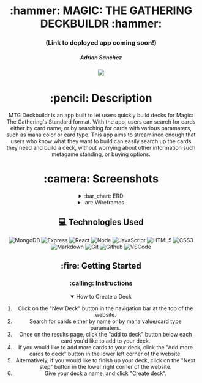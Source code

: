 <div align="center">
<h1>
:hammer: MAGIC: THE GATHERING DECKBUILDR :hammer:
</h1>

<h3>(Link to deployed app coming soon!)</h3>

<h5>Adrian Sanchez</h5>

<a href="https://www.linkedin.com/in/sanchadr/" target="_blank">
<img
  src="https://img.shields.io/badge/-@sanchadr-blue?style=flat&logo=Linkedin&logoColor=white"
/>
</a>

<h1>:pencil: Description</h1>

<p>
    MTG Deckbuildr is an app built to let users quickly build decks 
    for Magic: The Gathering's Standard format. With the app, users 
    can search for cards either by card name, or by searching for 
    cards with various paramaters, such as mana color or card type. 
    This app aims to streamlined enough that users who know what 
    they want to build can easily search up the cards they need and 
    build a deck, without worrying about other information such 
    metagame standing, or buying options.
</p>

<h1>:camera: Screenshots</h1>

<details>
  <summary>:bar_chart: ERD</summary>

  | Description | Screenshot | 
  |:------------:|-----------| 
  | <h3>ERD</h3> | <img src="screenshots/deckbuildrERD.png" width="700" /> 
</details>

<details>
  <summary>:art: Wireframes</summary>

  |    Description    | Screenshot | 
  |:-----------------:|-------------| 
  | <h3>Home Page</h3>| <img src="screenshots/homepage.png" width="700"/> 
  | <h3>Card Search</h3> | <img src="screenshots/cardsearchpage.png" width="700"/> 
  | <h3>Card Results</h3> | <img src="screenshots/cardresultspage.png" width="700"/> 
  | <h3>Deck Edit</h3> | <img src="screenshots/deckeditpage.png" width="700"/> 
</details>

## :computer: Technologies Used

![MongoDB](https://img.shields.io/badge/-MongoDB-05122A?style=flat&logo=mongodb)
![Express](https://img.shields.io/badge/-Express-05122A?style=flat&logo=express)
![React](https://img.shields.io/badge/-React-05122A?style=flat&logo=react)
![Node](https://img.shields.io/badge/-Node.js-05122A?style=flat&logo=node.js)
![JavaScript](https://img.shields.io/badge/-JavaScript-05122A?style=flat&logo=javascript)
![HTML5](https://img.shields.io/badge/-HTML5-05122A?style=flat&logo=html5)
![CSS3](https://img.shields.io/badge/-CSS-05122A?style=flat&logo=css3)
![Markdown](https://img.shields.io/badge/-Markdown-05122A?style=flat&logo=markdown)
![Git](https://img.shields.io/badge/-Git-05122A?style=flat&logo=git)
![Github](https://img.shields.io/badge/-GitHub-05122A?style=flat&logo=github)
![VSCode](https://img.shields.io/badge/-VS_Code-05122A?style=flat&logo=visualstudio)

<h2>:fire: Getting Started</h2>

<h3>:calling: Instructions</h3>
<details open>
  <summary>How to Create a Deck</summary>
  <ol>
    <li>
        Click on the "New Deck" button in the navigation bar at the top of the website.
    </li>
    <li>
        Search for cards either by name or by mana value/card type paramaters.
    </li>
    <li>
        Once on the results page, click the "add to deck" button below each card you'd like to add to your deck.
    </li>
    <li>
        If you would like to add more cards to your deck, click the "Add more cards to deck" button in the lower left corner of the website.
    </li>
    <li>
        Alternatively, if you would like to finish up your deck, click on the "Next step" button in the lower right corner of the website.
    </li>
    <li>
        Give your deck a name, and click "Create deck".
    </li>
  </ol>
</details>